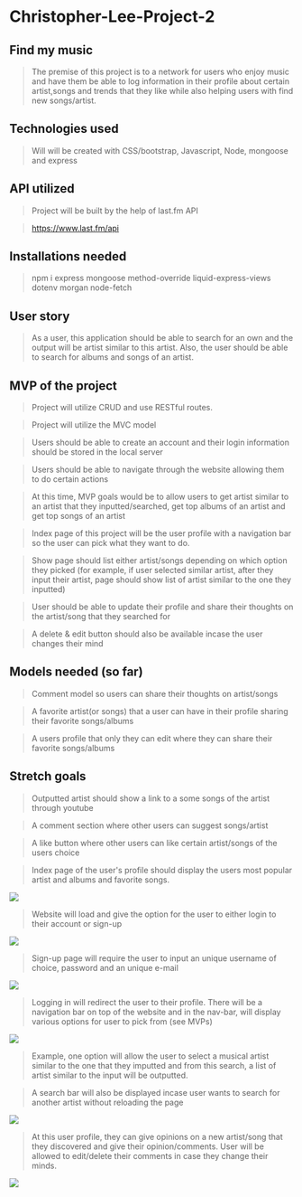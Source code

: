 # Christopher-Lee-Project-2

## Find my music
>The premise of this project is to a network for users who enjoy music and have them be able to log information in their profile about certain artist,songs and trends that they like while also helping users with find new songs/artist.

## Technologies used
>Will will be created with CSS/bootstrap, Javascript, Node, mongoose and express

## API utilized
>Project will be built by the help of last.fm API

> https://www.last.fm/api

## Installations needed
>npm i express mongoose method-override liquid-express-views dotenv morgan node-fetch

## User story
> As a user, this application should be able to search for an own and the output will be artist similar to this artist. Also, the user should be able to search for albums and songs of an artist. 

## MVP of the project
>Project will utilize CRUD and use RESTful routes. 

>Project will utilize the MVC model

>Users should be able to create an account and their login information should be stored in the local server

>Users should be able to navigate through the website allowing them to do certain actions

>At this time, MVP goals would be to allow users to get artist similar to an artist that they inputted/searched, get top albums of an artist and get top songs of an artist

>Index page of this project will be the user profile with a navigation bar so the user can pick what they want to do.

>Show page should list either artist/songs depending on which option they picked (for example, if user selected similar artist, after they input their artist, page should show list of artist similar to the one they inputted)

>User should be able to update their profile and share their thoughts on the artist/song that they searched for

>A delete & edit button should also be available incase the user changes their mind

## Models needed (so far)
> Comment model so users can share their thoughts on artist/songs 

> A favorite artist(or songs) that a user can have in their profile sharing their favorite songs/albums

>A users profile that only they can edit where they can share their favorite songs/albums


## Stretch goals
>Outputted artist should show a link to a some songs of the artist through youtube 

>A comment section where other users can suggest songs/artist

>A like button where other users can like certain artist/songs of the users choice

>Index page of the user's profile should display the users most popular artist and albums and favorite songs.


![](images/IMG_1528.jpg)

>Website will load and give the option for the user to either login to their account or sign-up

![](images/IMG_1529.jpg)

>Sign-up page will require the user to input an unique username of choice, password and an unique e-mail

![](images/IMG_1530.jpg)

>Logging in will redirect the user to their profile. There will be a navigation bar on top of the website and in the nav-bar, will display various options for user to pick from (see MVPs)

![](images/IMG_1531.jpg)

>Example, one option will allow the user to select a musical artist similar to the one that they imputted and from this search, a list of artist similar to the input will be outputted. 

>A search bar will also be displayed incase user wants to search for another artist without reloading the page

![](images/IMG_1532.jpg)

>At this user profile, they can give opinions on a new artist/song that they discovered and give their opinion/comments. User will be allowed to edit/delete their comments in case they change their minds.

![](images/IMG_1533.jpg)

